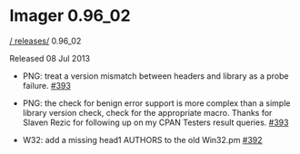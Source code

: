 # Imager 0.96_02

[ / ](..) [releases/](./) 0.96_02

Released 08 Jul 2013

- PNG: treat a version mismatch between headers and library as a probe failure. [#393](https://github.com/tonycoz/imager/issues/393)

- PNG: the check for benign error support is more complex than a simple library version check, check for the appropriate macro. Thanks for Slaven Rezic for following up on my CPAN Testers result queries. [#393](https://github.com/tonycoz/imager/issues/393)

- W32: add a missing head1 AUTHORS to the old Win32.pm [#392](https://github.com/tonycoz/imager/issues/392)
